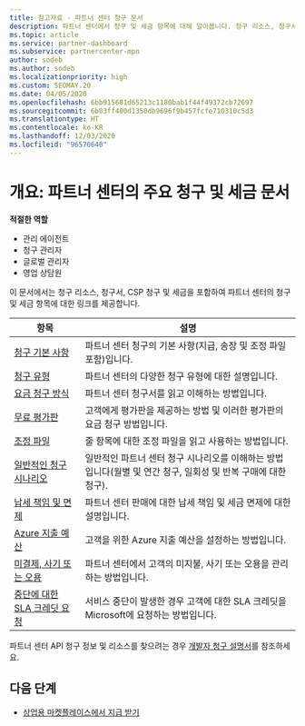 ```yaml
---
title: 참고자료 - 파트너 센터 청구 문서
description: 파트너 센터에서 청구 및 세금 항목에 대해 알아봅니다. 청구 리소스, 청구서, CSP 청구 및 세금에 대한 정보가 포함되어 있습니다.
ms.topic: article
ms.service: partner-dashboard
ms.subservice: partnercenter-mpn
author: sodeb
ms.author: sodeb
ms.localizationpriority: high
ms.custom: SEOMAY.20
ms.date: 04/05/2020
ms.openlocfilehash: 6bb915681d65213c1180bab1f44f49372cb72697
ms.sourcegitcommit: 6b03ff400d1350db9696f9b457fcfe710310c5d3
ms.translationtype: HT
ms.contentlocale: ko-KR
ms.lasthandoff: 12/03/2020
ms.locfileid: "96570640"
---
```

# <a name="overview-main-billing-and-tax-articles-in-partner-center"></a>개요: 파트너 센터의 주요 청구 및 세금 문서

**적절한 역할**

- 관리 에이전트
- 청구 관리자
- 글로벌 관리자
- 영업 상담원

이 문서에서는 청구 리소스, 청구서, CSP 청구 및 세금을 포함하여 파트너 센터의 청구 및 세금 항목에 대한 링크를 제공합니다.


| 항목 | 설명 |
| ----- | ----------- |
| [청구 기본 사항](billing-basics.md) | 파트너 센터 청구의 기본 사항(지급, 송장 및 조정 파일 포함)입니다. |
| [청구 유형](billing-different-types.md) | 파트너 센터의 다양한 청구 유형에 대한 설명입니다. |
| [요금 청구 방식](read-your-bill.md) | 파트너 센터 청구서를 읽고 이해하는 방법입니다. |
| [무료 평가판](offer-your-customers-trials-of-microsoft-products.md) | 고객에게 평가판을 제공하는 방법 및 이러한 평가판의 요금 청구 방법입니다. |
| [조정 파일](use-the-reconciliation-files.md) | 줄 항목에 대한 조정 파일을 읽고 사용하는 방법입니다. |
| [일반적인 청구 시나리오](common-billing-scenarios.md) | 일반적인 파트너 센터 청구 시나리오를 이해하는 방법입니다(월별 및 연간 청구, 일회성 및 반복 구매에 대한 청구). |
| [납세 책임 및 면제](tax-and-tax-exemptions.md) | 파트너 센터 판매에 대한 납세 책임 및 세금 면제에 대한 설명입니다. |
| [Azure 지출 예산](set-an-azure-spending-budget-for-your-customers.md) | 고객을 위한 Azure 지출 예산을 설정하는 방법입니다. |
| [미결제, 사기 또는 오용](non-payment-fraud-misuse.md) | 파트너 센터에서 고객의 미지불, 사기 또는 오용을 관리하는 방법입니다. |
| [중단에 대한 SLA 크레딧 요청](request-credit.md) | 서비스 중단이 발생한 경우 고객에 대한 SLA 크레딧을 Microsoft에 요청하는 방법입니다. |

파트너 센터 API 청구 정보 및 리소스를 찾으려는 경우 [개발자 청구 설명서](/partner-center/develop/manage-billing)를 참조하세요.

## <a name="next-steps"></a>다음 단계

- [상업용 마켓플레이스에서 지급 받기](marketplace-get-paid.md)